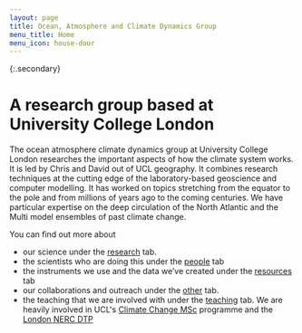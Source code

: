 ```yaml
---
layout: page
title: Ocean, Atmosphere and Climate Dynamics Group
menu_title: Home
menu_icon: house-door
---
```


{:.secondary}
# A research group based at University College London

The ocean atmosphere climate dynamics group at University College London researches the important aspects of how the climate system works. It is led by Chris and David out of UCL geography. It combines research techniques at the cutting edge of the laboratory-based geoscience and computer modelling. It has worked on topics stretching from the equator to the pole and from millions of years ago to the coming centuries. We have particular expertise on the deep circulation of the North Atlantic and the Multi model ensembles of past climate change. 

You can find out more about 
- our science under the [research](./projects) tab.
- the scientists who are doing this under the [people](./about) tab
- the instruments we use and the data we’ve created under the [resources](./resources) tab
- our collaborations and outreach under the [other](./other) tab.
- the teaching that we are involved with under the [teaching](./teaching) tab. We are heavily involved in UCL's [Climate Change MSc](https://www.geog.ucl.ac.uk/study/graduate-taught/msc-climate-change) programme and the [London NERC DTP](https://london-nerc-dtp.org/)
